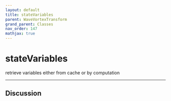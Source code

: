 ```yaml
---
layout: default
title: stateVariables
parent: WaveVortexTransform
grand_parent: Classes
nav_order: 147
mathjax: true
---
```


#  stateVariables

retrieve variables either from cache or by computation


---

## Discussion

  
